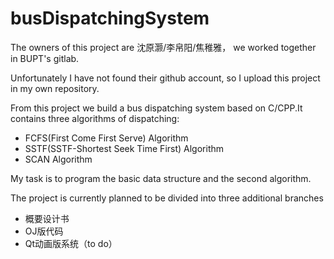 # busDispatchingSystem

The owners of this project are 沈原灏/李帛阳/焦稚雅， we worked together in BUPT's gitlab.

Unfortunately I have not found their github account, so I upload this project in my own repository.

From this project we build a bus dispatching system based on C/CPP.It contains three algorithms of dispatching:
- FCFS(First Come First Serve) Algorithm
- SSTF(SSTF-Shortest Seek Time First) Algorithm
- SCAN Algorithm

My task is to program the basic data structure and the second algorithm.

The project is currently planned to be divided into three additional branches
- 概要设计书
- OJ版代码
- Qt动画版系统（to do）
